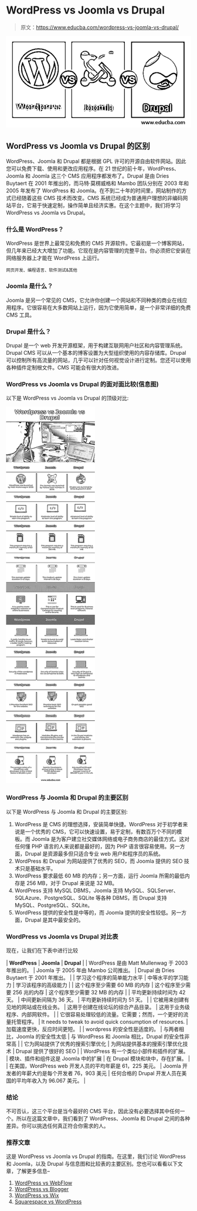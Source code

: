 # WordPress vs Joomla vs Drupal

> 原文：<https://www.educba.com/wordpress-vs-joomla-vs-drupal/>

![Wordpress vs Joomla vs Drupal](img/8f1b8b016daa3d4c3892f58ee0a7e6e8.png)



## WordPress vs Joomla vs Drupal 的区别

WordPress、Joomla 和 Drupal 都是根据 GPL 许可的开源自由软件网站。因此您可以免费下载、使用和更改应用程序。在 21 世纪的前十年，WordPress、Joomla 和 Joomla 这三个 CMS 应用程序都发布了。Drupal 是由 Dries Buytaert 在 2001 年推出的，而马特·莫楞威格和 Mambo 团队分别在 2003 年和 2005 年发布了 WordPress 和 Joomla。在不到二十年的时间里，网站制作的方式已经随着这些 CMS 技术而改变。CMS 系统已经成为普通用户理想的非编码网站平台，它易于快速定制，操作简单且经济实惠。在这个主题中，我们将学习 WordPress vs Joomla vs Drupal。

### 什么是 WordPress？

WordPress 是世界上最常见和免费的 CMS 开源软件。它最初是一个博客网站，但几年来已经大大增加了功能。它现在是内容管理的完整平台。你必须把它安装在网络服务器上才能在 WordPress 上运行。

<small>网页开发、编程语言、软件测试&其他</small>

### Joomla 是什么？

Joomla 是另一个常见的 CMS，它允许你创建一个网站和不同种类的商业在线应用程序。它很容易在大多数网站上运行，因为它使用简单，是一个非常详细的免费 CMS 工具。

### Drupal 是什么？

Drupal 是一个 web 开发开源框架，用于构建互联网用户社区和内容管理系统。Drupal CMS 可以从一个基本的博客设置为大型组织使用的内容存储库。Drupal 可以控制所有高流量的网站，几乎可以针对任何视觉设计进行定制。您还可以使用各种插件定制根文件。CMS 可能会有很大的改进。

### WordPress vs Joomla vs Drupal 的面对面比较(信息图)

以下是 WordPress vs Joomla vs Drupal 的顶级对比:

![Wordpress-vs-Joomla-vs-Drupal-info](img/b55dec622cb0a45c487a74c8bc49bd8a.png)



### WordPress 与 Joomla 和 Drupal 的主要区别

以下是 WordPress 与 Joomla 和 Drupal 的主要区别:

1.  WordPress 是 CMS 的理想选择，安装简单快捷。WordPress 对于初学者来说是一个优秀的 CMS，它可以快速设置，易于定制，有数百万个不同的模板。而 Joomla 是为客户建立社交媒体网络或电子商务商店的最佳方式。这对任何懂 PHP 语言的人来说都是最好的，因为 PHP 语言很容易使用。另一方面，Drupal 是资源最多但只适合专业 web 用户和程序员的系统。
2.  WordPress 和 Drupal 为网站提供了优秀的 SEO，而 Joomla 提供的 SEO 技术只是基础水平。
3.  WordPress 要求最低 60 MB 的内存；另一方面，运行 Joomla 所需的最低内存是 256 MB，对于 Drupal 来说是 32 MB。
4.  WordPress 支持 MySQL DBMS，Joomla 支持 MySQL、SQLServer、SQLAzure、PostgreSQL、SQLite 等各种 DBMS，而 Drupal 支持 MySQL、PostgreSQL、SQLite。
5.  WordPress 提供的安全性是中等的，而 Joomla 提供的安全性较低。另一方面，Drupal 是其中最安全的。

### WordPress vs Joomla vs Drupal 对比表

现在，让我们在下表中进行比较

| **WordPress** | **Joomla** | **Drupal** |
| WordPress 是由 Matt Mullenwag 于 2003 年推出的。 | Joomla 于 2005 年由 Mambo 公司推出。 | Drupal 由 Dries Buytaert 于 2001 年推出。 |
| 学习这个程序的简单能力水平 | 中等水平的学习能力 | 学习该程序的高级能力 |
| 这个程序至少需要 60 MB 的内存 | 这个程序至少需要 256 兆的内存 | 这个程序至少需要 32 MB 的内存 |
| 平均更新持续时间为 42 天。 | 中间更新间隔为 36 天。 | 平均更新持续时间为 51 天。 |
| 它被用来创建有见地的网站或在线业务。 | 这用于创建在线论坛的综合产品目录。 | 这用于业务级程序、内部网软件。 |
| 它很容易处理较低的流量。它需要；然而，一个更好的流量托管程序。 | It needs to tweak to avoid quick consumption of resources. | 加载速度更快，反应时间更短。 |
| wordpress 的安全性是适度的。 | 与两者相比，Joomla 的安全性太低 | 与 WordPress 和 Joomla 相比，Drupal 的安全性非常高 |
| 它为网站提供了优秀的搜索引擎优化 | 为网站提供基本的搜索引擎优化技术 | Drupal 提供了很好的 SEO |
| WordPress 有一个类似小部件和插件的扩展。 | 模块、插件和组件这是 Joomla 中的扩展 | 在 Drupal 模块和块中，存在扩展。 |
| 在美国，WordPress web 开发人员的平均年薪是 61，225 美元。 | Joomla 开发者的年薪大约是每个开发者 76，903 美元 | 任何合格的 Drupal 开发人员在美国的平均年收入为 96.067 美元。 |

### 结论

不可否认，这三个平台是当今最好的 CMS 平台，因此没有必要选择其中任何一个。所以在这篇文章中，我们看到了 WordPress、Joomla 和 Drupal 之间的各种差异。你可以挑选任何真正符合你需求的人。

### 推荐文章

这是 WordPress vs Joomla vs Drupal 的指南。在这里，我们讨论 WordPress 和 Joomla，以及 Drupal 与信息图和比较表的主要区别。您也可以看看以下文章，了解更多信息–

1.  [WordPress vs WebFlow](https://www.educba.com/wordpress-vs-webflow/)
2.  [WordPress vs Blogger](https://www.educba.com/wordpress-vs-blogger/)
3.  [WordPress vs Wix](https://www.educba.com/wordpress-vs-wix/)
4.  [Squarespace vs WordPress](https://www.educba.com/squarespace-vs-wordpress/)





